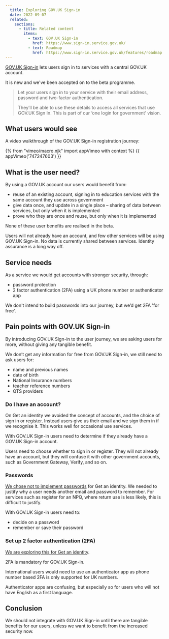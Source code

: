 ```yaml
---
  title: Exploring GOV.UK Sign-in
  date: 2022-09-07
  related:
    sections:
      - title: Related content
        items:
          - text: GOV.UK Sign-in
            href: https://www.sign-in.service.gov.uk/
          - text: Roadmap
            href: https://www.sign-in.service.gov.uk/features/roadmap
---
```


[GOV.UK Sign-in](https://www.sign-in.service.gov.uk/) lets users sign in to services with a central GOV.UK account.

It is new and we've been accepted on to the beta programme.

> Let your users sign in to your service with their email address, password and two-factor authentication.
>
> They’ll be able to use these details to access all services that use GOV.UK Sign In. This is part of our ‘one login for government’ vision.

## What users would see

A video walkthrough of the GOV.UK Sign-in registration journey:

{% from "vimeo/macro.njk" import appVimeo with context %}
{{ appVimeo('747247603') }}

## What is the user need?

By using a GOV.UK account our users would benefit from:

- reuse of an existing account, signing in to education services with the same account they use across government
- give data once, and update in a single place – sharing of data between services, but only when it is implemented
- prove who they are once and reuse, but only when it is implemented

None of these user benefits are realised in the beta.

Users will not already have an account, and few other services will be using GOV.UK Sign-in. No data is currently shared between services. Identity assurance is a long way off.

## Service needs

As a service we would get accounts with stronger security, through:

- password protection
- 2 factor authentication (2FA) using a UK phone number or authenticator app

We don't intend to build passwords into our journey, but we’d get 2FA 'for free'.

## Pain points with GOV.UK Sign-in

By introducing GOV.UK Sign-in to the user journey, we are asking users for more, without giving any tangible benefit.

We don’t get any information for free from GOV.UK Sign-in, we still need to ask users for:

- name and previous names
- date of birth
- National Insurance numbers
- teacher reference numbers
- QTS providers

### Do I have an account?

On Get an identity we avoided the concept of accounts, and the choice of sign in or register. Instead users give us their email and we sign them in if we recognise it. This works well for occasional use services.

With GOV.UK Sign-in users need to determine if they already have a GOV.UK Sign-in account.

Users need to choose whether to sign in or register. They will not already have an account, but they will confuse it with other government accounts, such as Government Gateway, Verify, and so on.

### Passwords

[We chose not to implement passwords](/get-an-identity/npq-without-a-trn/#no-passwords) for Get an identity. We needed to justify why a user needs another email and password to remember. For services such as register for an NPQ, where return use is less likely, this is difficult to justify.

With GOV.UK Sign-in users need to:

- decide on a password
- remember or save their password

### Set up 2 factor authentication (2FA)

[We are exploring this for Get an identity](/get-an-identity/mvp-2fa/).

2FA is mandatory for GOV.UK Sign-in.

International users would need to use an authenticator app as phone number based 2FA is only supported for UK numbers.

Authenticator apps are confusing, but especially so for users who will not have English as a first language.

## Conclusion

We should not integrate with GOV.UK Sign-in until there are tangible benefits for our users, unless we want to benefit from the increased security now.
